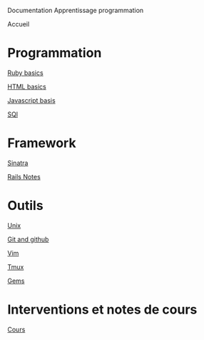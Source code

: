 Documentation Apprentissage programmation

Accueil

# Programmation

[Ruby basics](/Ruby)

[HTML basics](/Html)

[Javascript basis](/Javascript)

[SQl](/Sql)

# Framework 

[Sinatra](/Sinatra)

[Rails Notes](/Rails)

# Outils

[Unix](/Unix)

[Git and github](/git)

[Vim](/vim)

[Tmux](/tmux)

[Gems](/gems)

# Interventions et notes de cours

[Cours](/cours)